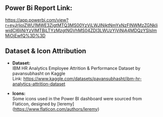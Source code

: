 ## Power Bi Report Link:
https://app.powerbi.com/view?r=eyJrIjoiZWU1MWE3ZjgtMTQ3MS00YzVjLWJlNjktNmYxNzFlNWMzZGNkIiwidCI6IjNiYzVlMTBjLTYzMzgtNGVhMS04ZDI3LWUzYjViNjA4MDQzYSIsImMiOjEwfQ%3D%3D

## Dataset & Icon Attribution  

- **Dataset:**  
  IBM HR Analytics Employee Attrition & Performance Dataset by pavansubhasht on Kaggle  
  Link: https://www.kaggle.com/datasets/pavansubhasht/ibm-hr-analytics-attrition-dataset  

- **Icons:**  
  Some icons used in the Power BI dashboard were sourced from Flaticon, designed by [leremy]
  (https://www.flaticon.com/authors/leremy)
